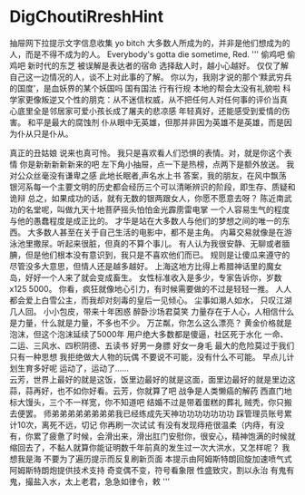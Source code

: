 # DigChoutiRreshHint
抽屉网下拉提示文字信息收集
yo bitch
大多数人所成为的，并非是他们想成为的人，而是不得不成为的人。
Everybody's gotta die sometime, Red.
'''
偷鸡吧 偷鸡吧 新时代的东芝
被误解是表达者的宿命
选择敌人时，越小心越好。
仅仅了解自己这一边情况的人，谈不上对此事的了解。
你以为，我刚才说的那个‘黩武穷兵的国度’，是血妖界的某个妖国吗
国有国法 行有行规 本地的帮会太没有礼貌啦
科学家更像叛逆又个性的朋克：从不迷信权威，从不把任何人对任何事的评价当真
心底里全是邻居家可爱小孩长成了屠夫的悲凉感
年轻真好，还能感受到爱情的伤害。
和平是最大的腐蚀剂
仆从眼中无英雄，但那并非因为英雄不是英雄，而是因为仆从只是仆从。	

真正的丑姑娘 说来也真可怜。
我只是喜欢看人们恐惧的表情。对，就是你这个表情
你是新新新新新来的吧
左下角小抽屉，点一下是热榜，点两下是额外放送。
我对公众丝毫没有谦卑之感
此地长眠者,声名水上书
答案，我的朋友，在风中飘荡
银河系每一个主要文明的历史都会经历三个可以清晰辨识的阶段，即生存、质疑和诡辩
总之，如果成功的话，就有无数的银两跟女人，你愿不愿意去呀？
陈近南武功的名堂呢，叫做九天十地菩萨摇头怕怕金光霹雳雷电掌
一个人容易生气的程度与他的愚蠢程度是成正比的。
才华是站在大多数人与他们的梦想之间的唯一的东西。
大多数人甚至在关于自己生活的电影中，都不是主角。
内幕交易就像是在游泳池里撒尿。听起来很脏，但真的不算个事儿。
有人认为我很安静、无聊或者腼腆，但是他们根本没有意识到，我只是不喜欢他们而已。
规则是让傻瓜来遵守的
尽管没多大意思，但情人还是越多越好。
上海这地方比得上希腊神话里的魔女岛，好好一个人来了就会变成畜生。
女性标准收入是多少，专家告诉你，岁数x125 5000。 ​​​​
你看，疯狂就像地心引力，有时候需要做的不过是轻轻一推。
人人都会爱上白雪公主，而我却对刻毒的皇后一见倾心。
尘事如潮人如水， 只叹江湖几人回。
小小包皮，带来十年困惑
醉卧沙场君莫笑
力量存在于人心，人相信什么是力量，什么就是力量，不多也不少。
万芷粼，你怎么这么漂亮？
黄金价格就是泡沫，但这个泡沫延续了5000年
用户绝大多数都是傻逼，社区死于水化
一命、二运、三风水、四积阴德、五读书
好男一身膘  好女一身毛
最大的危险莫过于我们只有一种思想
我拒绝做大人物的玩偶
不要说不可能，没有什么不可能。
早点儿计划生育多好呢
运动了，运动了……  
云芳，世界上最好的就是这饭，饭里边最好的就是这面，面里边最好的就是里边这蒜，蒜再好，也不如你好看。云芳，你就算了吧
战争是人类懒癌的解药
西直门地标大馒头，三个不一样宽，你不知道吧
结婚不过是带着蛋糕的葬礼
贼秃，你只搬去便罢。
师弟弟弟弟弟弟弟弟我已经练成先天神功功功功功功功
踩管理员账号累计10次，离死不远，切记
你再刷一次试试
有没有发现痔疮很温柔（内痔，有没有，你累了疲惫了时候，会滑出来，滑出肛门安慰你，很安心，精神饱满的时候就缩回去了，不黏人 ​​​​
就算你能证明数千年前真的发生过一次大洪水，又怎样呢？
我想我是海
不要为了遍历提示而反复刷新页面
本提示由阿姆斯特朗回旋加速喷气式阿姆斯特朗炮提供技术支持
奇变偶不变，符号看象限
性盛致灾，割以永治
有鬼有鬼，撮盐入水，太上老君，急急如律令，敕
'''
